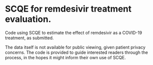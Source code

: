 # SCQE for remdesivir treatment evaluation.

Code using SCQE to estimate the effect of remdesivir as a COVID-19 treatment, as submitted.

The data itself is not available for public viewing, given patient privacy concerns. The code is provided to guide interested readers through the process, in the hopes it might inform their own use of SCQE.

